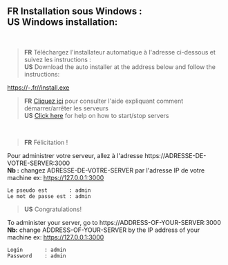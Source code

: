 <h2>
<b>FR</b> Installation sous Windows :<br>
<b>US</b> Windows installation:
</h2>

<br>

> <b>FR</b> Téléchargez l'installateur automatique à l'adresse ci-dessous et suivez les instructions :<br>
> <b>US</b> Download the auto installer at the address below and follow the instructions:

<a href="#">https://-.fr//install.exe</a><br>


> <b>FR</b> <a href="AIDE.md">Cliquez ici</a> pour consulter l'aide expliquant comment démarrer/arrêter les serveurs<br>
> <b>US</b> <a href="HELP.md">Click here</a> for help on how to start/stop servers

<br>

> <b>FR</b> Félicitation !

Pour administrer votre serveur, allez à l'adresse https://ADRESSE-DE-VOTRE-SERVER:3000<br>
<b>Nb :</b> changez ADRESSE-DE-VOTRE-SERVER par l'adresse IP de votre machine ex: https://127.0.0.1:3000
```
Le pseudo est       : admin
Le mot de passe est : admin
```

> <b>US</b> Congratulations!

To administer your server, go to https://ADDRESS-OF-YOUR-SERVER:3000<br>
<b>Nb:</b> change ADDRESS-OF-YOUR-SERVER by the IP address of your machine ex: https://127.0.0.1:3000
```
Login 		: admin
Password 	: admin
```


